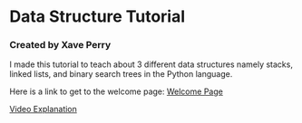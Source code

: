 # Data Structure Tutorial
### Created by Xave Perry

I made this tutorial to teach about 3 different data structures namely stacks, linked lists, and binary search trees in the Python language.

Here is a link to get to the welcome page: [Welcome Page](welcome.md)

[Video Explanation](https://youtu.be/vr6Mc3Q9nUI)
